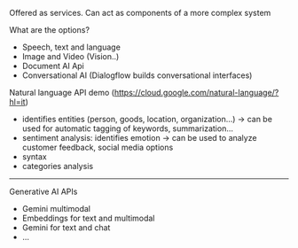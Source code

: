 
Offered as services.
Can act as components of a more complex system

What are the options?

- Speech, text and language
- Image and Video (Vision..)
- Document AI Api
- Conversational AI (Dialogflow builds conversational interfaces)

Natural language API demo
(https://cloud.google.com/natural-language/?hl=it)
- identifies entities (person, goods, location, organization...) -> can be used for automatic tagging of keywords, summarization...
- sentiment analysis: identifies emotion -> can be used to analyze customer feedback, social media options
- syntax
- categories analysis

---

Generative AI APIs

- Gemini multimodal
- Embeddings for text and multimodal
- Gemini for text and chat
- ...

